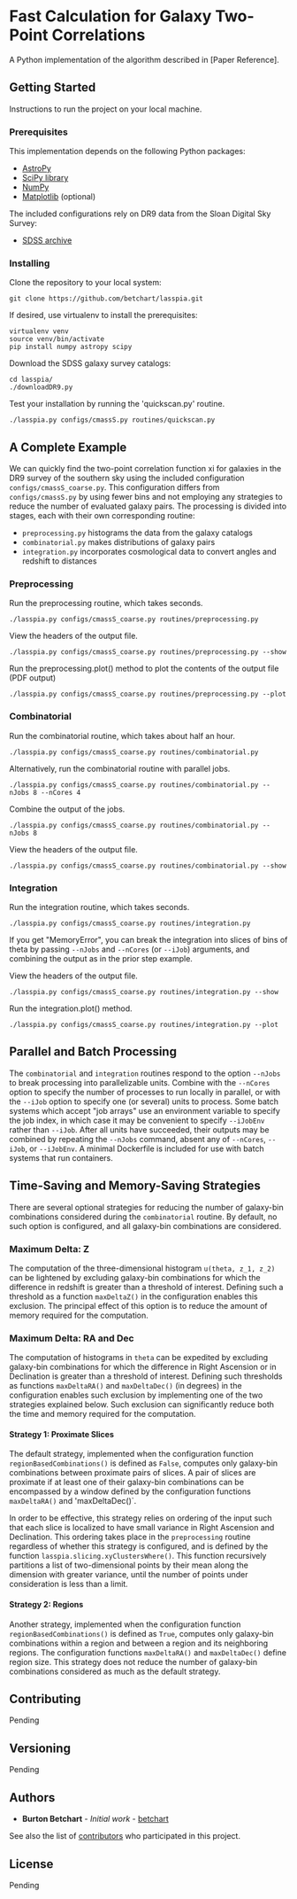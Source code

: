# Fast Calculation for Galaxy Two-Point Correlations

A Python implementation of the algorithm described in [Paper Reference].

## Getting Started

Instructions to run the project on your local machine.

### Prerequisites

This implementation depends on the following Python packages:
* [AstroPy](http://www.astropy.org)
* [SciPy library](https://github.com/scipy/scipy)
* [NumPy](http://www.numpy.org)
* [Matplotlib](http://matplotlib.org) (optional)

The included configurations rely on DR9 data from the Sloan Digital Sky Survey:
* [SDSS archive](https://data.sdss.org/sas/dr9/boss/lss/)

### Installing

Clone the repository to your local system:
```
git clone https://github.com/betchart/lasspia.git
```

If desired, use virtualenv to install the prerequisites:
```
virtualenv venv
source venv/bin/activate
pip install numpy astropy scipy
```

Download the SDSS galaxy survey catalogs:
```
cd lasspia/
./downloadDR9.py
```

Test your installation by running the 'quickscan.py' routine.
```
./lasspia.py configs/cmassS.py routines/quickscan.py
```

## A Complete Example

We can quickly find the two-point correlation function xi for
galaxies in the DR9 survey of the southern sky using the included
configuration `configs/cmassS_coarse.py`.  This configuration differs
from `configs/cmassS.py` by using fewer bins and not employing any
strategies to reduce the number of evaluated galaxy pairs.  The
processing is divided into stages, each with their own corresponding
routine:
* `preprocessing.py` histograms the data from the galaxy catalogs
* `combinatorial.py` makes distributions of galaxy pairs
* `integration.py` incorporates cosmological data to convert angles and redshift to distances

### Preprocessing
Run the preprocessing routine, which takes seconds.
```
./lasspia.py configs/cmassS_coarse.py routines/preprocessing.py
```
View the headers of the output file.
```
./lasspia.py configs/cmassS_coarse.py routines/preprocessing.py --show
```
Run the preprocessing.plot() method to plot the contents of the output file (PDF output)
```
./lasspia.py configs/cmassS_coarse.py routines/preprocessing.py --plot
```

### Combinatorial
Run the combinatorial routine, which takes about half an hour.
```
./lasspia.py configs/cmassS_coarse.py routines/combinatorial.py
```
Alternatively, run the combinatorial routine with parallel jobs.
```
./lasspia.py configs/cmassS_coarse.py routines/combinatorial.py --nJobs 8 --nCores 4
```
Combine the output of the jobs.
```
./lasspia.py configs/cmassS_coarse.py routines/combinatorial.py --nJobs 8
```
View the headers of the output file.
```
./lasspia.py configs/cmassS_coarse.py routines/combinatorial.py --show
```

### Integration
Run the integration routine, which takes seconds.
```
./lasspia.py configs/cmassS_coarse.py routines/integration.py
```
If you get "MemoryError", you can break the integration into slices of
bins of theta by passing `--nJobs` and `--nCores` (or `--iJob`)
arguments, and combining the output as in the prior step example.

View the headers of the output file.
```
./lasspia.py configs/cmassS_coarse.py routines/integration.py --show
```
Run the integration.plot() method.
```
./lasspia.py configs/cmassS_coarse.py routines/integration.py --plot
```

## Parallel and Batch Processing

The `combinatorial` and `integration` routines respond to the option
`--nJobs` to break processing into parallelizable units.  Combine with
the `--nCores` option to specify the number of processes to run
locally in parallel, or with the `--iJob` option to specify one (or
several) units to process.  Some batch systems which accept "job
arrays" use an environment variable to specify the job index, in which
case it may be convenient to specify `--iJobEnv` rather than `--iJob`.
After all units have succeeded, their outputs may be combined by
repeating the `--nJobs` command, absent any of `--nCores`, `--iJob`,
or `--iJobEnv`.  A minimal Dockerfile is included for use with batch
systems that run containers.

## Time-Saving and Memory-Saving Strategies

There are several optional strategies for reducing the number of
galaxy-bin combinations considered during the `combinatorial` routine.
By default, no such option is configured, and all galaxy-bin
combinations are considered.

### Maximum Delta: Z

The computation of the three-dimensional histogram `u(theta, z_1,
z_2)` can be lightened by excluding galaxy-bin combinations for which
the difference in redshift is greater than a threshold of interest.
Defining such a threshold as a function `maxDeltaZ()` in the
configuration enables this exclusion.  The principal effect of this
option is to reduce the amount of memory required for the computation.

### Maximum Delta: RA and Dec

The computation of histograms in `theta` can be expedited by excluding
galaxy-bin combinations for which the difference in Right Ascension or
in Declination is greater than a threshold of interest.  Defining such
thresholds as functions `maxDeltaRA()` and `maxDeltaDec()` (in
degrees) in the configuration enables such exclusion by implementing
one of the two strategies explained below.  Such exclusion can
significantly reduce both the time and memory required for the
computation.

#### Strategy 1: Proximate Slices

The default strategy, implemented when the configuration function
`regionBasedCombinations()` is defined as `False`, computes only
galaxy-bin combinations between proximate pairs of slices.  A pair of
slices are proximate if at least one of their galaxy-bin combinations
can be encompassed by a window defined by the configuration functions
`maxDeltaRA()` and 'maxDeltaDec()`.

In order to be effective, this strategy relies on ordering of the
input such that each slice is localized to have small variance in
Right Ascension and Declination.  This ordering takes place in the
`preprocessing` routine regardless of whether this strategy is
configured, and is defined by the function
`lasspia.slicing.xyClustersWhere()`.  This function recursively
partitions a list of two-dimensional points by their mean along the
dimension with greater variance, until the number of points under
consideration is less than a limit.

#### Strategy 2: Regions

Another strategy, implemented when the configuration function
`regionBasedCombinations()` is defined as `True`, computes only
galaxy-bin combinations within a region and between a region and its
neighboring regions.  The configuration functions `maxDeltaRA()` and
`maxDeltaDec()` define region size.  This strategy does not reduce the
number of galaxy-bin combinations considered as much as the default
strategy.


## Contributing

Pending

## Versioning

Pending

## Authors

* **Burton Betchart** - *Initial work* - [betchart](https://github.com/betchart)

See also the list of [contributors](https://github.com/betchart/lasspia/contributors) who participated in this project.

## License

Pending
